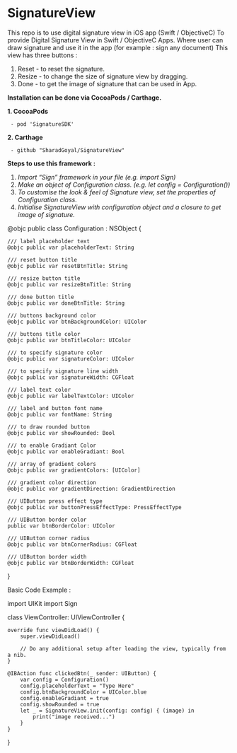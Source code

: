 # SignatureView
This repo is to use digital signature view in iOS app (Swift / ObjectiveC)
To provide Digital Signature View in Swift / ObjectiveC Apps. Where user can draw signature and use it in the app (for example : sign any document)
This view has three buttons :
1. Reset - to reset the signature.
2. Resize - to change the size of signature view by dragging.
3. Done - to get the image of signature that can be used in App.


**Installation can be done via CocoaPods / Carthage.**


**1. CocoaPods**

     - pod 'SignatureSDK'

**2. Carthage**

     - github "SharadGoyal/SignatureView"

**Steps to use this framework :**
1. *Import “Sign” framework in your file (e.g. import Sign)*
2. *Make an object of Configuration class. (e.g. let config = Configuration())*
3. *To customise the look & feel of Signature view, set the properties of Configuration class.*
4. *Initialise SignatureView with configuration object and a closure to get image of signature.*


@objc public class Configuration : NSObject {

    /// label placeholder text
    @objc public var placeholderText: String

    /// reset button title
    @objc public var resetBtnTitle: String

    /// resize button title
    @objc public var resizeBtnTitle: String

    /// done button title
    @objc public var doneBtnTitle: String

    /// buttons background color
    @objc public var btnBackgroundColor: UIColor

    /// buttons title color
    @objc public var btnTitleColor: UIColor

    /// to specify signature color
    @objc public var signatureColor: UIColor

    /// to specify signature line width
    @objc public var signatureWidth: CGFloat

    /// label text color
    @objc public var labelTextColor: UIColor

    /// label and button font name
    @objc public var fontName: String

    /// to draw rounded button
    @objc public var showRounded: Bool

    /// to enable Gradiant Color
    @objc public var enableGradiant: Bool

    /// array of gradient colors
    @objc public var gradientColors: [UIColor]

    /// gradient color direction
    @objc public var gradientDirection: GradientDirection

    /// UIButton press effect type
    @objc public var buttonPressEffectType: PressEffectType

    /// UIButton border color
    public var btnBorderColor: UIColor

    /// UIButton corner radius
    @objc public var btnCornerRadius: CGFloat

    /// UIButton border width
    @objc public var btnBorderWidth: CGFloat
}

Basic Code Example :

import UIKit
import Sign

class ViewController: UIViewController {

    override func viewDidLoad() {
        super.viewDidLoad()
        
        // Do any additional setup after loading the view, typically from a nib.
    }

    @IBAction func clickedBtn(_ sender: UIButton) {
        var config = Configuration()
        config.placeholderText = "Type Here"
        config.btnBackgroundColor = UIColor.blue
        config.enableGradiant = true
        config.showRounded = true
        let _ = SignatureView.init(config: config) { (image) in
            print("image received...")
        }
    }
}
